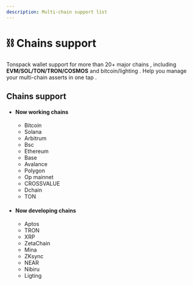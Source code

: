 ```yaml
---
description: Multi-chain support list
---
```


# ⛓️ Chains support

Tonspack wallet support for more than 20+ major chains , including **EVM/SOL/TON/TRON/COSMOS** and bitcoin/lighting . Help you manage your multi-chain asserts in one tap .

## Chains support&#x20;

* #### Now working chains
  * Bitcoin
  * Solana
  * Arbitrum
  * Bsc
  * Ethereum
  * Base
  * Avalance
  * Polygon
  * Op mainnet
  * CROSSVALUE
  * Dchain
  * TON
* #### Now developing chains&#x20;
  * Aptos
  * TRON
  * XRP
  * ZetaChain
  * Mina
  * ZKsync
  * NEAR
  * Nibiru
  * Ligting
